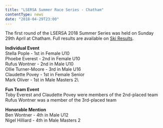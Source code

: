 ```yaml
---
title: "LSERSA Summer Race Series - Chatham"
contentType: news
date: "2018-04-29T23:00"
---
```


The first round of the LSERSA 2018 Summer Series was held on Sunday 29th April at Chatham. Full
results are available on [Ski Results](https://skiresults.co.uk/events/895).

**Individual Event**\
Stella Pople - 1st in Female U10\
Phoebe Everest - 2nd in Female U10\
Rufus Wontner - 2nd in Male U10\
Ollie Turner-Moore - 3rd in Male U16\
Claudette Povey - 1st in Female Senior\
Mark Oliver - 1st in Male Masters 2\

**Fun Team Event**\
Toby Everest and Claudette Povey were members of the 2nd-placed team\
Rufus Wontner was a member of the 3rd-placed team

**Honorable Mention**\
Ben Wontner - 4th in Male U12\
Nigel Hilliard - 4th in Male Masters 2
